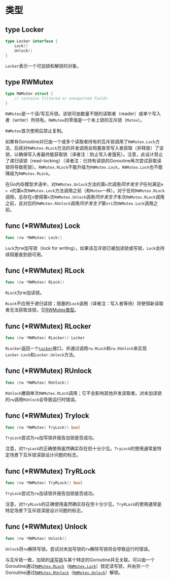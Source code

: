 # 类型

## type Locker

```go
type Locker interface {
    Lock()
    Unlock()
}
```

`Locker`表示一个可加锁和解锁的对象。

## type RWMutex

```go
type RWMutex struct {
    // contains filtered or unexported fields
}
```

`RWMutex`是一个读/写互斥锁。该锁可由数量不限的读取者（reader）或单个写入者（writer）所持有。`RWMutex`的零值是一个未上锁的互斥锁（`Mutex`）。

`RWMutex`首次使用后禁止复制。

如果有Goroutine对已由一个或多个读取者持有的互斥锁调用了`RWMutex.Lock`方法，后续对`RWMutex.RLock`方法的并发调用会阻塞直至写入者获取（并释放）了该锁，以确保写入者最终能获取锁（译者注：防止写入者饿死）。注意，此设计禁止了递归读锁（read-locking）（译者注：已持有读锁的Goroutine再次尝试获取读锁将导致死锁）。`RWMutex.RLock`不能升级为`RWMutex.Lock`，`RWMutex.Lock`也不能降级为`RWMutex.RLock`。

在Go内存模型术语中，对`RWMutex.Unlock`方法的第`n`次调用*同步发生于*任何满足`m > n`的第`m`次`RWMutex.Lock`方法调用之前（和`Mutex`一样）。对于任何`RWMutex.RLock`调用，总存在`n`使得第`n`次`RWMutex.Unlock`调用*同步发生于*本次`RWMutex.RLock`调用之前，且对应的`RWMutex.RUnlock`调用*同步发生于*第`n+1`次`RWMutex.Lock`调用之前。

## func (*RWMutex) Lock

```go
func (rw *RWMutex) Lock()
```

`Lock`为rw加写锁（lock for writing）。如果该互斥锁已被加读锁或写锁，`Lock`会持续阻塞直到锁可用。

## func (*RWMutex) RLock

```go
func (rw *RWMutex) RLock()
```

`RLock`为rw加读锁。

`RLock`不应用于递归读锁；阻塞的`Lock`调用（译者注：写入者等待）将使得新读取者无法获取该锁。见[RWMutex类型](#type-rwmutex)。

## func (*RWMutex) RLocker

```go
func (rw *RWMutex) RLocker() Locker
```

`RLocker`返回一个[`Locker`](#type-locker)接口，并通过调用`rw.RLock`和`rw.RUnlock`来实现`Locker.Lock`和`Locker.Unlock`方法。

## func (*RWMutex) RUnlock

```go
func (rw *RWMutex) RUnlock()
```

`RUnlock`撤销单次`RWMutex.RLock`调用；它不会影响其他并发读取者。对未加读锁的`rw`调用`RUnlock`会导致运行时错误。

## func (*RWMutex) Trylock

```go
func (rw *RWMutex) TryLock() bool
```

`TryLock`尝试为`rw`加写锁并报告加锁是否成功。

注意，对`TryLock`的正确使用虽然确实存在但十分少见。`TryLock`的使用通常是特定场景下互斥锁深层设计问题的标志。

## func (*RWMutex) TryRLock

```go
func (rw *RWMutex) TryRLock() bool
```

`TryLock`尝试为`rw`加读锁并报告加锁是否成功。

注意，对`TryRLock`的正确使用虽然确实存在但十分少见。`TryRLock`的使用通常是特定场景下互斥锁深层设计问题的标志。

## func (*RWMutex) Unlock

```go
func (rw *RWMutex) Unlock()
```

`Unlock`将`rw`解除写锁。尝试对未加写锁的`rw`解除写锁将会导致运行时错误。

与互斥锁一致，加锁的[读写锁](#type-rwmutex)与某个特定的Goroutine并无关联。可以由一个Goroutine通过[`RWMutex.RLock`](#func-rwmutex-rlock)（[`RWMutex.Lock`](#func-rwmutex-lock)）锁定读写锁，并由另一个Goroutine通过[`RWMutex.RUnlock`](#func-rwmutex-runlock)（[`RWMutex.Unlock`](#func-rwmutex-unlock)）解锁。

